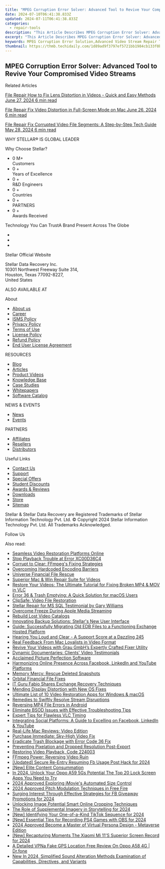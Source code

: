 ```yaml
---
title: "MPEG Corruption Error Solver: Advanced Tool to Revive Your Compromised Video Streams"
date: 2024-07-10T06:41:38.833Z
updated: 2024-07-11T06:41:38.833Z
categories:
  - repair-tools
description: "This Article Describes MPEG Corruption Error Solver: Advanced Tool to Revive Your Compromised Video Streams"
excerpt: "This Article Describes MPEG Corruption Error Solver: Advanced Tool to Revive Your Compromised Video Streams"
keywords: MPEG Corruption Error Solution,Advanced Video Stream Repair Tool,Fixing Compromised MPEG Streams,MPEG Recovery Software,Corrupt MPEG File Fixer,Restore MPEG Video Playback,Professional MPEG Error Solver
thumbnail: https://thmb.techidaily.com/1d89ad9f3797ef5721bb1984cb133f0b9a82053479b93a4aeb543f338378bede.jpg
---
```


## MPEG Corruption Error Solver: Advanced Tool to Revive Your Compromised Video Streams

Related Articles

[File Repair  How to Fix Lens Distortion in Videos - Quick and Easy Methods June 27, 2024  6 min read](https://tools.techidaily.com/stellardata-recovery/buy-now/)

[File Repair  Fix Video Distortion in Full-Screen Mode on Mac June 26, 2024  6 min read](https://tools.techidaily.com/stellardata-recovery/buy-now/)

[File Repair  Fix Corrupted Video File Segments: A Step-by-Step Tech Guide May 28, 2024  6 min read](https://tools.techidaily.com/stellardata-recovery/buy-now/)

 WHY STELLAR® IS GLOBAL LEADER

 Why Choose Stellar?

* 0  M+  
Customers
* 0 +  
Years of Excellence
* 0 +  
R&D Engineers
* 0 +  
Countries
* 0 +  
PARTNERS
* 0 +  
Awards Received

 Technology You Can TrustA Brand Present Across The Globe

* [](https://www.stellarinfo.com/images/v7/ISO-27001-2013-Certificate.pdf)
* [](https://www.stellarinfo.com/images/v7/ISO-9001-2008Certificate.pdf)
* [](https://tools.techidaily.com/stellardata-recovery/buy-now/)

 Stellar Official Website

 Stellar Data Recovery Inc.  
 10301 Northwest Freeway Suite 314,  
 Houston, Texas 77092-8227,  
 United States

 ALSO AVAILABLE AT

 About

* [About us](https://tools.techidaily.com/stellardata-recovery/buy-now/)
* [Career](https://tools.techidaily.com/stellardata-recovery/buy-now/)
* [ISMS Policy](https://tools.techidaily.com/stellardata-recovery/buy-now/)
* [Privacy Policy](https://tools.techidaily.com/stellardata-recovery/buy-now/)
* [Terms of Use](https://tools.techidaily.com/stellardata-recovery/buy-now/)
* [License Policy](https://www.stellarinfo.com/software-licensing-usage.php)
* [Refund Policy](https://tools.techidaily.com/stellardata-recovery/buy-now/)
* [End User License Agreement](https://tools.techidaily.com/stellardata-recovery/buy-now/)

 RESOURCES

* [Blog](https://tools.techidaily.com/stellardata-recovery/buy-now/)
* [Articles](https://tools.techidaily.com/stellardata-recovery/buy-now/)
* [Product Videos](https://tools.techidaily.com/stellardata-recovery/buy-now/)
* [Knowledge Base](https://tools.techidaily.com/stellardata-recovery/buy-now/)
* [Case Studies](https://tools.techidaily.com/stellardata-recovery/buy-now/)
* [Whitepapers](https://tools.techidaily.com/stellardata-recovery/buy-now/)
* [Software Catalog](https://tools.techidaily.com/stellardata-recovery/buy-now/)

 NEWS & EVENTS

* [News](https://tools.techidaily.com/stellardata-recovery/buy-now/)
* [Events](https://www.stellarinfo.com/affiliate-summit/affiliate-summit.php)

 PARTNERS

* [Affiliates](https://tools.techidaily.com/stellardata-recovery/buy-now/)
* [Resellers](https://tools.techidaily.com/stellardata-recovery/buy-now/)
* [Distributors](https://tools.techidaily.com/stellardata-recovery/buy-now/)

 Useful Links

* [Contact Us](https://www.stellarinfo.com/contact/contact-us.php)
* [Support](https://tools.techidaily.com/stellardata-recovery/buy-now/)
* [Special Offers](https://tools.techidaily.com/stellardata-recovery/buy-now/)
* [Student Discounts](https://www.stellarinfo.com/student-discount/)
* [Awards & Reviews](https://tools.techidaily.com/stellardata-recovery/buy-now/)
* [Downloads](https://www.stellarinfo.com/download.php)
* [Store](https://tools.techidaily.com/stellardata-recovery/buy-now/)
* [Sitemap](https://www.stellarinfo.com/sitemap.php)

 Stellar & Stellar Data Recovery are Registered Trademarks of Stellar Information Technology Pvt. Ltd. © Copyright 2024 Stellar Information Technology Pvt. Ltd. All Trademarks Acknowledged.

Follow Us [](https://www.facebook.com/stellardata) [](https://twitter.com/stellarinfo) [](https://www.linkedin.com/company/stellardatarecovery/) [](https://www.youtube.com/c/stellardatarecovery)

<ins class="adsbygoogle"
     style="display:block"
     data-ad-format="autorelaxed"
     data-ad-client="ca-pub-7571918770474297"
     data-ad-slot="1223367746"></ins>



<ins class="adsbygoogle"
     style="display:block"
     data-ad-client="ca-pub-7571918770474297"
     data-ad-slot="8358498916"
     data-ad-format="auto"
     data-full-width-responsive="true"></ins>

<span class="atpl-alsoreadstyle">Also read:</span>
<div><ul>
<li><a href="https://data-wizards.techidaily.com/seamless-video-restoration-platforms-online/"><u>Seamless Video Restoration Platforms Online</u></a></li>
<li><a href="https://data-wizards.techidaily.com/stop-playback-trouble-at-error-xc00d36c4/"><u>Stop Playback Trouble at Error XC00D36C4</u></a></li>
<li><a href="https://data-wizards.techidaily.com/corrupt-to-clear-ffmpegs-fixing-strategies/"><u>Corrupt to Clear: FFmpeg's Fixing Strategies</u></a></li>
<li><a href="https://data-wizards.techidaily.com/overcoming-hardcoded-encoding-barriers/"><u>Overcoming Hardcoded Encoding Barriers</u></a></li>
<li><a href="https://data-wizards.techidaily.com/universe-financial-file-rescue/"><u>Universe Financial File Rescue</u></a></li>
<li><a href="https://data-wizards.techidaily.com/superior-mac-and-win-repair-suite-for-videos/"><u>Superior Mac & Win Repair Suite for Videos</u></a></li>
<li><a href="https://data-wizards.techidaily.com/restore-your-videos-the-ultimate-tutorial-for-fixing-broken-mp4-and-mov-in-vlc/"><u>Restore Your Videos: The Ultimate Tutorial for Fixing Broken MP4 & MOV in VLC</u></a></li>
<li><a href="https://data-wizards.techidaily.com/error-36-and-trash-emptying-a-quick-solution-for-macos-users/"><u>Error 36 & Trash Emptying: A Quick Solution for macOS Users</u></a></li>
<li><a href="https://data-wizards.techidaily.com/clipsafe-video-file-restoration/"><u>ClipSafe: Video File Restoration</u></a></li>
<li><a href="https://data-wizards.techidaily.com/stellar-repair-for-ms-sql-testimonial-by-gary-williams/"><u>Stellar Repair for MS SQL Testimonial by Gary Williams</u></a></li>
<li><a href="https://data-wizards.techidaily.com/overcome-freeze-during-apple-media-streaming/"><u>Overcome Freeze During Apple Media Streaming</u></a></li>
<li><a href="https://data-wizards.techidaily.com/rebuild-lost-video-catalogs/"><u>Rebuild Lost Video Catalogs</u></a></li>
<li><a href="https://data-wizards.techidaily.com/innovating-backup-solutions-stellars-new-user-interface/"><u>Innovating Backup Solutions: Stellar's New User Interface</u></a></li>
<li><a href="https://data-wizards.techidaily.com/guide-successfully-migrating-old-edb-files-to-a-functioning-exchange-hosted-platform/"><u>Guide: Successfully Migrating Old EDB Files to a Functioning Exchange Hosted Platform</u></a></li>
<li><a href="https://data-wizards.techidaily.com/hearing-you-loud-and-clear-a-support-score-at-a-dazzling-245/"><u>Hearing You Loud and Clear - A Support Score at a Dazzling 245</u></a></li>
<li><a href="https://data-wizards.techidaily.com/real-feedback-from-mac-loyalists-in-video-format/"><u>Real Feedback From Mac Loyalists in Video Format</u></a></li>
<li><a href="https://data-wizards.techidaily.com/revive-your-videos-with-grau-gmbhs-expertly-crafted-fixer-utility/"><u>Revive Your Videos with Grau GmbH’s Expertly Crafted Fixer Utility</u></a></li>
<li><a href="https://data-wizards.techidaily.com/dynamic-documentaries-clients-video-testimonials/"><u>Dynamic Documentaries: Clients' Video Testimonials</u></a></li>
<li><a href="https://data-wizards.techidaily.com/acclaimed-picture-perfection-software/"><u>Acclaimed Picture Perfection Software</u></a></li>
<li><a href="https://data-wizards.techidaily.com/harmonizing-online-presence-across-facebook-linkedin-and-youtube-platforms/"><u>Harmonizing Online Presence Across Facebook, LinkedIn and YouTube Platforms</u></a></li>
<li><a href="https://data-wizards.techidaily.com/memory-mercy-rescue-deleted-snapshots/"><u>Memory Mercy: Rescue Deleted Snapshots</u></a></li>
<li><a href="https://data-wizards.techidaily.com/orbital-financial-file-fixes/"><u>Orbital Financial File Fixes</u></a></li>
<li><a href="https://data-wizards.techidaily.com/it-guru-fabio-shares-exchange-recovery-techniques/"><u>IT Guru Fabio Shares Exchange Recovery Techniques</u></a></li>
<li><a href="https://data-wizards.techidaily.com/mending-display-distortion-with-new-os-fixes/"><u>Mending Display Distortion with New OS Fixes</u></a></li>
<li><a href="https://data-wizards.techidaily.com/ultimate-list-of-10-video-restoration-apps-for-windows-and-macos/"><u>Ultimate List of 10 Video Restoration Apps for Windows & macOS</u></a></li>
<li><a href="https://data-wizards.techidaily.com/remedies-to-swiftly-resolve-stream-disruptions/"><u>Remedies to Swiftly Resolve Stream Disruptions</u></a></li>
<li><a href="https://data-wizards.techidaily.com/reversing-mp4-file-errors-in-android/"><u>Reversing MP4 File Errors in Android</u></a></li>
<li><a href="https://data-wizards.techidaily.com/eliminate-bsod-issues-with-effective-troubleshooting-tips/"><u>Eliminate BSOD Issues with Effective Troubleshooting Tips</u></a></li>
<li><a href="https://data-wizards.techidaily.com/expert-tips-for-flawless-vlc-timing/"><u>Expert Tips for Flawless VLC Timing</u></a></li>
<li><a href="https://data-wizards.techidaily.com/integrating-social-platforms-a-guide-to-excelling-on-facebook-linkedin-and-youtube/"><u>Integrating Social Platforms: A Guide to Excelling on Facebook, LinkedIn & YouTube</u></a></li>
<li><a href="https://data-wizards.techidaily.com/real-life-mac-reviews-video-edition/"><u>Real-Life Mac Reviews: Video Edition</u></a></li>
<li><a href="https://data-wizards.techidaily.com/purchase-immediate-sky-high-video-fix/"><u>Purchase Immediate: Sky-High Video Fix</u></a></li>
<li><a href="https://data-wizards.techidaily.com/eradicate-trash-blockage-with-error-code-36-fix/"><u>Eradicate Trash Blockage with Error Code 36 Fix</u></a></li>
<li><a href="https://data-wizards.techidaily.com/preventing-pixelation-and-dropped-resolution-post-export/"><u>Preventing Pixelation and Dropped Resolution Post-Export</u></a></li>
<li><a href="https://data-wizards.techidaily.com/restoring-video-playback-code-224003/"><u>Restoring Video Playback, Code 224003</u></a></li>
<li><a href="https://data-wizards.techidaily.com/ffmpeg-power-reversing-video-ruin/"><u>FFmpeg Power: Reversing Video Ruin</u></a></li>
<li><a href="https://facebook-video-recording.techidaily.com/updated-secure-re-entry-resuming-fb-usage-post-hack-for-2024/"><u>[Updated] Secure Re-Entry  Resuming Fb Usage Post Hack for 2024</u></a></li>
<li><a href="https://youtube-videos.techidaily.com/new-elite-content-consummation/"><u>[New] Elite Content Consummation</u></a></li>
<li><a href="https://android-unlock.techidaily.com/in-2024-unlock-your-oppo-a59-5gs-potential-the-top-20-lock-screen-apps-you-need-to-try-by-drfone-android/"><u>In 2024, Unlock Your Oppo A59 5Gs Potential The Top 20 Lock Screen Apps You Need to Try</u></a></li>
<li><a href="https://some-techniques.techidaily.com/2024-approved-exploring-imovies-automated-size-control/"><u>2024 Approved  Exploring iMovie's Automated Size Control</u></a></li>
<li><a href="https://extra-support.techidaily.com/2024-approved-pitch-modulation-techniques-in-free-fire/"><u>2024 Approved  Pitch Modulation Techniques in Free Fire</u></a></li>
<li><a href="https://some-approaches.techidaily.com/surging-interest-through-effective-strategies-for-fb-giveaway-promotions-for-2024/"><u>Surging Interest Through Effective Strategies for FB Giveaway Promotions for 2024</u></a></li>
<li><a href="https://extra-hints.techidaily.com/unlocking-image-potential-smart-online-cropping-techniques/"><u>Unlocking Image Potential  Smart Online Cropping Techniques</u></a></li>
<li><a href="https://some-guidance.techidaily.com/the-role-of-supplemental-imagery-in-storytelling-for-2024/"><u>The Role of Supplemental Imagery in Storytelling for 2024</u></a></li>
<li><a href="https://tiktok-clips.techidaily.com/new-identifying-your-one-of-a-kind-tiktok-sequence-for-2024/"><u>[New] Identifying Your One-of-a-Kind TikTok Sequence for 2024</u></a></li>
<li><a href="https://on-screen-recording.techidaily.com/new-essential-tips-for-recording-ps4-games-with-obs-for-2024/"><u>[New] Essential Tips for Recording PS4 Games with OBS for 2024</u></a></li>
<li><a href="https://extra-lessons.techidaily.com/2024-approved-become-a-master-of-virtual-persona-design-metaverse-edition/"><u>2024 Approved  Become a Master of Virtual Persona Design - Metaverse Edition</u></a></li>
<li><a href="https://video-screen-grab.techidaily.com/new-recapturing-moments-the-xiaomi-mi-11s-superior-screen-record-for-2024/"><u>[New] Recapturing Moments  The Xiaomi Mi 11'S Superior Screen Record for 2024</u></a></li>
<li><a href="https://location-fake.techidaily.com/a-detailed-vpna-fake-gps-location-free-review-on-oppo-a58-4g-drfone-by-drfone-virtual-android/"><u>A Detailed VPNa Fake GPS Location Free Review On Oppo A58 4G | Dr.fone</u></a></li>
<li><a href="https://audio-shaping.techidaily.com/new-in-2024-simplified-sound-alteration-methods-examination-of-capabilities-directives-and-variants/"><u>New In 2024, Simplified Sound Alteration Methods Examination of Capabilities, Directives, and Variants</u></a></li>
</ul></div>
